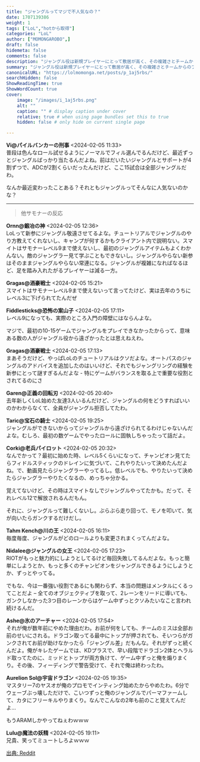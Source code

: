```yaml
---
title: "ジャングルってマジで不人気なの？"
date: 1707139386
weight: 1
tags: ["LoL","hotから取得"]
categories: "LoL"
author: ["MOMONGAROBO",]
draft: false
hidemeta: false 
comments: false
description: "ジャングル役は新規プレイヤーにとって敷居が高く、その複雑さとチームからのプレッシャーにより人気が低下している。"
summary: "ジャングル役は新規プレイヤーにとって敷居が高く、その複雑さとチームからのプレッシャーにより人気が低下している。"
canonicalURL: "https://lolmomonga.net/posts/p_1aj5rbs/"
searchHidden: false
ShowReadingTime: true
ShowWordCount: true
cover:
    image: "/images/i_1aj5rbs.png"
    alt: ""
    caption: "" # display caption under cover
    relative: true # when using page bundles set this to true
    hidden: false # only hide on current single page

---
```

**Vi@パイルバンカーの刑事** <2024-02-05 11:33>  
普段は色んなロール試せるようにノーマルでフィル選んでるんだけど、最近ずっとジャングルばっかり当たるんだよね。前はだいたいジャングルとサポートが4割ずつで、ADCが2割くらいだったんだけど、ここ15試合は全部ジャングルだわ。

なんか最近変わったことある？それともジャングルってそんなに人気ないのかな？  

---

> 他サモナーの反応  

**Ornn@鍛冶の神** <2024-02-05 12:36>  
LoLって新参にジャングル敬遠させてるよな。チュートリアルでジャングルのやり方教えてくれないし、キャンプが何するかもクライアント内で説明ない。スマイトはサモナーレベル9まで使えないし、最初のジャングルアイテムもよくわかんない。敵のジャングラー見て学ぶこともできないし。ジャングルやらない新参はそのままジャングルやらない常連になる。ジャングルが複雑になればなるほど、足を踏み入れたがるプレイヤーは減る一方。

**Gragas@酒豪戦士** <2024-02-05 15:21>  
スマイトはサモナーレベル9まで使えないって言ってたけど、実は去年のうちにレベル3に下げられてたんだぜ

**Fiddlesticks@恐怖の案山子** <2024-02-05 17:11>  
レベル9になっても、実際のところ入門の障壁にはならんよな。

マジで、最初の10-15ゲームでジャングルをプレイできなかったからって、意味ある数の人がジャングル役から遠ざかったとは思えねえわ。

**Gragas@酒豪戦士** <2024-02-05 17:13>  
まあそうだけど、やっぱLoLのチュートリアルはクソだよな。オートパスのジャングルのアドバイスを追加したのはいいけど、それでもジャングリングの経験を新参にとって謎すぎるんだよな - 特にゲームがバランスを取る上で重要な役割とされてるのにさ

**Garen@正義の回転刃** <2024-02-05 20:40>  
去年新しくLoL始めた友達3人いるんだけど、ジャングルの何をどうすればいいのかわからなくて、全員がジャングル拒否してたわ。

**Taric@宝石の騎士** <2024-02-05 19:25>  
ジャングルができないからってジャングルから遠ざけられてるわけじゃないんだよな。むしろ、最初の数ゲームでやったロールに固執しちゃったって話だよ。

**Corki@老兵パイロット** <2024-02-05 20:32>  
なんでかって？最初に始めた時、レベル5くらいになって、チャンピオン見てたらフィドルスティックのドレインに気づいて、これやりたいって決めたんだよね。で、動画見たらジャングラーやってるし。低レベルでも、やりたいって決めたらジャングラーやりたくなるの、めっちゃ分かる。

覚えてないけど、その時はスマイトなしでジャングルやってたかも。だって、それレベル12で解放されるんだもん。

それに、ジャングルって難しくないし。ぶらぶら走り回って、モノを叩いて、気が向いたらガンクするだけだし。

**Tahm Kench@川の王** <2024-02-05 16:11>  
毎度毎度、ジャングルがどのロールよりも変更されまくってんだよな。

**Nidalee@ジャングルの女王** <2024-02-05 17:23>  
RIOTがもっと魅力的にしようとしてるけど毎回失敗してるんだよな。もっと簡単にしようとか、もっと多くのチャンピオンをジャングルできるようにしようとか、ずっとやってる。

でもな、今は一番強い役割であるにも関わらず、本当の問題はメンタルにくるってことだよ – 全てのオブジェクティブを取って、2レーンをリードに導いても、ガンクしなかった3つ目のレーンからはゲーム中ずっとクソみたいなこと言われ続けるんだ。

**Ashe@氷のアーチャー** <2024-02-05 17:54>  
それが俺が数年前にやめた理由だわ。お前が何をしても、チームのミスは全部お前のせいにされる。ドラゴン取ってる最中にトップが押されても、そいつらがガンクされてお前が助けなかったら「ジャングル差」だもんな。それがずっと続くんだよ。俺がキレたゲームでは、KDプラスで、早い段階でドラゴン2体とヘラルド取ってたのに、ミッドとトップが両方負けて、ゲーム中ずっと俺を煽りまくり。その後、フィーディングで警告受けて、それで俺は終わったわ。

**Aurelion Sol@宇宙ドラゴン** <2024-02-05 19:35>  
マスタリー7のヤスオが俺のプロモでインティング始めたからやめたわ。6分でウェーブぶっ壊しただけで、こいつずっと俺のジャングルでパーマファームして、カタにフリーキルやりまくり。なんでこんなの2年も前のこと覚えてんだよ…

もうARAMしかやってねぇわｗｗｗ

**Lulu@魔法の妖精** <2024-02-05 19:11>  
兄貴、笑ってミュートしろよｗｗｗ




[出典: Reddit](https://www.reddit.com//r/leagueoflegends/comments/1aj5rbs/is_jungle_really_that_unpopular/)
